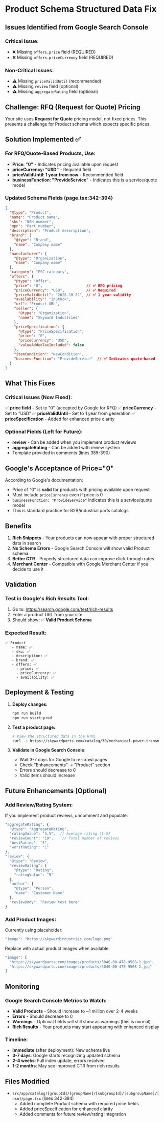 # Product Schema Structured Data Fix

## Issues Identified from Google Search Console

### Critical Issue:
- ❌ Missing `offers.price` field (REQUIRED)
- ❌ Missing `offers.priceCurrency` field (REQUIRED)

### Non-Critical Issues:
- ⚠️ Missing `priceValidUntil` (recommended)
- ⚠️ Missing `review` field (optional)
- ⚠️ Missing `aggregateRating` field (optional)

## Challenge: RFQ (Request for Quote) Pricing

Your site uses **Request for Quote** pricing model, not fixed prices. This presents a challenge for Product schema which expects specific prices.

## Solution Implemented ✅

### For RFQ/Quote-Based Products, Use:
- **Price: "0"** - Indicates pricing available upon request
- **priceCurrency: "USD"** - Required field
- **priceValidUntil: 1 year from now** - Recommended field
- **businessFunction: "ProvideService"** - Indicates this is a service/quote model

### Updated Schema Fields (page.tsx:342-394)

```json
{
  "@type": "Product",
  "name": "Product name",
  "sku": "NSN number",
  "mpn": "Part number",
  "description": "Product description",
  "brand": {
    "@type": "Brand",
    "name": "Company name"
  },
  "manufacturer": {
    "@type": "Organization",
    "name": "Company name"
  },
  "category": "FSC category",
  "offers": {
    "@type": "Offer",
    "price": "0",                    // ✅ RFQ pricing
    "priceCurrency": "USD",          // ✅ Required
    "priceValidUntil": "2026-10-22", // ✅ 1 year validity
    "availability": "InStock",
    "url": "Product URL",
    "seller": {
      "@type": "Organization",
      "name": "Skyward Industries"
    },
    "priceSpecification": {
      "@type": "PriceSpecification",
      "price": "0",
      "priceCurrency": "USD",
      "valueAddedTaxIncluded": false
    },
    "itemCondition": "NewCondition",
    "businessFunction": "ProvideService"  // ✅ Indicates quote-based
  }
}
```

## What This Fixes

### Critical Issues (Now Fixed):
✅ **price field** - Set to "0" (accepted by Google for RFQ)
✅ **priceCurrency** - Set to "USD"
✅ **priceValidUntil** - Set to 1 year from generation
✅ **priceSpecification** - Added for enhanced price clarity

### Optional Fields (Left for Future):
- **review** - Can be added when you implement product reviews
- **aggregateRating** - Can be added with review system
- Template provided in comments (lines 385-390)

## Google's Acceptance of Price="0"

According to Google's documentation:
- Price of "0" is **valid** for products with pricing available upon request
- Must include `priceCurrency` even if price is 0
- `businessFunction: "ProvideService"` indicates this is a service/quote model
- This is standard practice for B2B/industrial parts catalogs

## Benefits

1. **Rich Snippets** - Your products can now appear with proper structured data in search
2. **No Schema Errors** - Google Search Console will show valid Product schema
3. **Better CTR** - Properly structured data can improve click-through rates
4. **Merchant Center** - Compatible with Google Merchant Center if you decide to use it

## Validation

### Test in Google's Rich Results Tool:
1. Go to: https://search.google.com/test/rich-results
2. Enter a product URL from your site
3. Should show: ✅ **Valid Product Schema**

### Expected Result:
```
✅ Product
   - name: ✅
   - sku: ✅
   - description: ✅
   - brand: ✅
   - offers: ✅
     - price: ✅
     - priceCurrency: ✅
     - availability: ✅
```

## Deployment & Testing

1. **Deploy changes:**
   ```bash
   npm run build
   npm run start:prod
   ```

2. **Test a product page:**
   ```bash
   # View the structured data in the HTML
   curl -s https://skywardparts.com/catalog/30/mechanical-power-transmission-equipment/3040/miscellaneous-power-transmission-equipment/3040-00-478-9508 | grep -A 50 "product-structured-data"
   ```

3. **Validate in Google Search Console:**
   - Wait 3-7 days for Google to re-crawl pages
   - Check "Enhancements" → "Product" section
   - Errors should decrease to 0
   - Valid items should increase

## Future Enhancements (Optional)

### Add Review/Rating System:

If you implement product reviews, uncomment and populate:

```javascript
"aggregateRating": {
  "@type": "AggregateRating",
  "ratingValue": "4.5",  // Average rating (1-5)
  "reviewCount": "10",    // Total number of reviews
  "bestRating": "5",
  "worstRating": "1"
},
"review": {
  "@type": "Review",
  "reviewRating": {
    "@type": "Rating",
    "ratingValue": "5"
  },
  "author": {
    "@type": "Person",
    "name": "Customer Name"
  },
  "reviewBody": "Review text here"
}
```

### Add Product Images:

Currently using placeholder:
```javascript
"image": "https://skywardindustries.com/logo.png"
```

Replace with actual product images when available:
```javascript
"image": [
  "https://skywardparts.com/images/products/3040-00-478-9508-1.jpg",
  "https://skywardparts.com/images/products/3040-00-478-9508-2.jpg"
]
```

## Monitoring

### Google Search Console Metrics to Watch:
- **Valid Products** - Should increase to ~1 million over 2-4 weeks
- **Errors** - Should decrease to 0
- **Warnings** - Optional fields will still show as warnings (this is normal)
- **Rich Results** - Your products may start appearing with enhanced display

### Timeline:
- **Immediate** (after deployment): New schema live
- **3-7 days**: Google starts recognizing updated schema
- **2-4 weeks**: Full index update, errors resolved
- **1-2 months**: May see improved CTR from rich results

## Files Modified

- `src/app/catalog/[groupId]/[groupName]/[subgroupId]/[subgroupName]/[nsn]/page.tsx` (lines 342-394)
  - Added complete Product schema with required price fields
  - Added priceSpecification for enhanced clarity
  - Added comments for future review/rating integration
